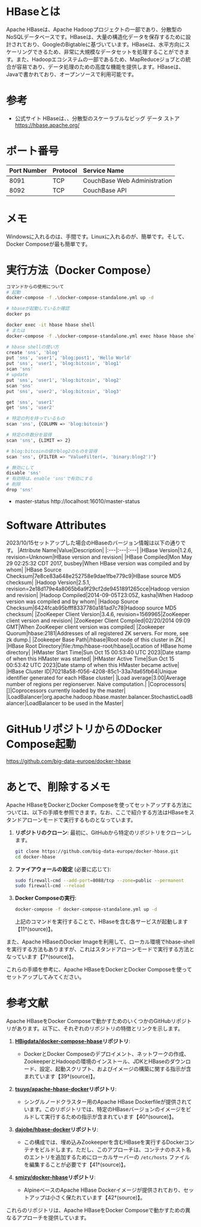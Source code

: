 # HBaseとは
Apache HBaseは、Apache Hadoopプロジェクトの一部であり、分散型のNoSQLデータベースです。HBaseは、大量の構造化データを保存するために設計されており、GoogleのBigtableに基づいています。HBaseは、水平方向にスケーリングできるため、非常に大規模なデータセットを処理することができます。また、Hadoopエコシステムの一部であるため、MapReduceジョブとの統合が容易であり、データ処理のための高度な機能を提供します。HBaseは、Javaで書かれており、オープンソースで利用可能です。

# 参考 
* 公式サイト
HBaseは、、分散型のスケーラブルなビッグ データ ストア
https://hbase.apache.org/

# ポート番号
|Port Number|Protocol|Service Name|
|:---|:---|:---|
|8091|TCP|CouchBase Web Administration|
|8092|TCP|CouchBase API|

# メモ
Windowsに入れるのは、手間です。Linuxに入れるのが、簡単です。そして、Docker Composeが最も簡単です。


# 実行方法（Docker Compose）
```bash
コマンドからの使用について
# 起動
docker-compose -f .\docker-compose-standalone.yml up -d

# hbaseが起動しているか確認
docker ps

docker exec -it hbase hbase shell
# または
docker-compose -f .\docker-compose-standalone.yml exec hbase hbase shell

# hbase shellの使い方
create 'sns', 'blog'
put 'sns', 'user1', 'blog:post1', 'Hello World'
put 'sns', 'user1', 'blog:bitcoin', 'blog1'
scan 'sns'
# update
put 'sns', 'user1', 'blog:bitcoin', 'blog2'
scan 'sns'
put 'sns', 'user2', 'blog:bitcoin', 'blog3'

get 'sns', 'user1'
get 'sns', 'user2'

# 特定の列を持っているもの
scan 'sns', {COLUMN => 'blog:bitcoin'}

# 特定の件数分を習得
scan 'sns', {LIMIT => 2}

# blog:bitcoinの値がblog2のものを習得
scan 'sns', {FILTER => "ValueFilter(=, 'binary:blog2')"}

# 無効にして
disable 'sns'
# 有効時は、enable 'sns'で有効にする
# 削除
drop 'sns'
```
* master-status
http://localhost:16010/master-status

# Software Attributes
2023/10/15セットアップした場合のHBaseのバージョン情報は以下の通りです。
|Attribute Name|Value|Description|
|:---|:---|:---|
|HBase Version|1.2.6, revision=Unknown|HBase version and revision|
|HBase Compiled|Mon May 29 02:25:32 CDT 2017, busbey|When HBase version was compiled and by whom|
|HBase Source Checksum|7e8ce83a648e252758e9dae1fbe779c9|HBase source MD5 checksum|
|Hadoop Version|2.5.1, revision=2e18d179e4a8065b6a9f29cf2de9451891265cce|Hadoop version and revision|
|Hadoop Compiled|2014-09-05T23:05Z, kasha|When Hadoop version was compiled and by whom|
|Hadoop Source Checksum|6424fcab95bfff8337780a181ad7c78|Hadoop source MD5 checksum|
|ZooKeeper Client Version|3.4.6, revision=1569965|ZooKeeper client version and revision|
|ZooKeeper Client Compiled|02/20/2014 09:09 GMT|When ZooKeeper client version was compiled|
|Zookeeper Quorum|hbase:2181|Addresses of all registered ZK servers. For more, see zk dump.|
|Zookeeper Base Path|/hbase|Root node of this cluster in ZK.|
|HBase Root Directory|file:/tmp/hbase-root/hbase|Location of HBase home directory|
|HMaster Start Time|Sun Oct 15 00:53:40 UTC 2023|Date stamp of when this HMaster was started|
|HMaster Active Time|Sun Oct 15 00:53:42 UTC 2023|Date stamp of when this HMaster became active|
|HBase Cluster ID|70218a58-f056-4208-85c1-33a7da65fb64|Unique identifier generated for each HBase cluster|
|Load average|3.00|Average number of regions per regionserver. Naive computation.|
|Coprocessors|[]|Coprocessors currently loaded by the master|
|LoadBalancer|org.apache.hadoop.hbase.master.balancer.StochasticLoadBalancer|LoadBalancer to be used in the Master|

# GitHubリポジトリからのDocker Compose起動
https://github.com/big-data-europe/docker-hbase



# あとで、削除するメモ
Apache HBaseをDockerとDocker Composeを使ってセットアップする方法については、以下の手順を参照できます。なお、ここで紹介する方法はHBaseをスタンドアローンモードで実行するものとなっています。

1. **リポジトリのクローン**:
   最初に、GitHubから特定のリポジトリをクローンします。
   ```bash
   git clone https://github.com/big-data-europe/docker-hbase.git
   cd docker-hbase
   ```

2. **ファイアウォールの設定** (必要に応じて):
   ```bash
   sudo firewall-cmd --add-port=8088/tcp --zone=public --permanent
   sudo firewall-cmd --reload
   ```

3. **Docker Composeの実行**:
   ```bash
   docker-compose -f docker-compose-standalone.yml up -d
   ```
   上記のコマンドを実行することで、HBaseを含む各サービスが起動します【11†(source)】。

また、Apache HBaseのDocker Imageを利用して、ローカル環境でhbase-shellを実行する方法もありますが、これはスタンドアローンモードで実行する方法となっています【7†(source)】。

これらの手順を参考に、Apache HBaseをDockerとDocker Composeを使ってセットアップしてみてください。


# 参考文献
Apache HBaseをDocker Composeで動かすためのいくつかのGitHubリポジトリがあります。以下に、それぞれのリポジトリの特徴とリンクを示します。

1. **[HBigdata/docker-compose-hbase](https://github.com/HBigdata/docker-compose-hbase)リポジトリ**:
   - DockerとDocker Composeのデプロイメント、ネットワークの作成、ZookeeperとHadoopの環境のインストール、JDKとHBaseのダウンロード、設定、起動スクリプト、およびイメージの構築に関する指示が含まれています【39†(source)】。

2. **[tsuyo/apache-hbase-docker](https://github.com/tsuyo/apache-hbase-docker)リポジトリ**:
   - シングルノードクラスター用のApache HBase Dockerfileが提供されています。このリポジトリでは、特定のHBaseバージョンのイメージをビルドして実行するための指示が含まれています【40†(source)】。

3. **[dajobe/hbase-docker](https://github.com/dajobe/hbase-docker)リポジトリ**:
   - この構成では、埋め込みZookeeperを含むHBaseを実行するDockerコンテナをビルドします。ただし、このアプローチは、コンテナのホスト名のエントリを追加するためにローカルサーバーの `/etc/hosts` ファイルを編集することが必要です【41†(source)】。

4. **[smizy/docker-hbase](https://github.com/smizy/docker-hbase)リポジトリ**:
   - AlpineベースのApache HBase Dockerイメージが提供されており、セットアップは小さく保たれています【42†(source)】。

これらのリポジトリは、Apache HBaseをDocker Composeで動かすための異なるアプローチを提供しています。
